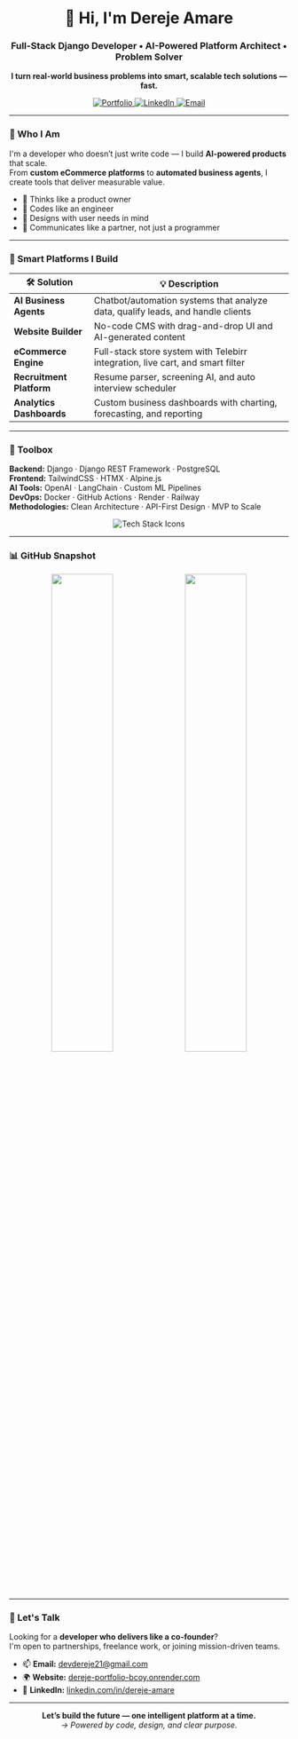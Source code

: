<!-- HERO SECTION -->
<div align="center">

<h1>👋 Hi, I'm Dereje Amare</h1>
<h3>Full-Stack Django Developer • AI-Powered Platform Architect • Problem Solver</h3>

<p><strong>I turn real-world business problems into smart, scalable tech solutions — fast.</strong></p>

<!-- CTA BUTTONS -->
<a href="https://dereje-portfolio-bcoy.onrender.com/" target="_blank">
  <img alt="Portfolio" src="https://img.shields.io/badge/-Visit Portfolio-black?style=for-the-badge&logo=firefox&logoColor=white">
</a>
<a href="https://www.linkedin.com/in/dereje-amare" target="_blank">
  <img alt="LinkedIn" src="https://img.shields.io/badge/-LinkedIn-blue?style=for-the-badge&logo=linkedin&logoColor=white">
</a>
<a href="mailto:devdereje21@gmail.com">
  <img alt="Email" src="https://img.shields.io/badge/-Contact Me-green?style=for-the-badge&logo=gmail&logoColor=white">
</a>

</div>

---

<!-- ABOUT -->
### 🚀 Who I Am

I'm a developer who doesn’t just write code — I build **AI-powered products** that scale.  
From **custom eCommerce platforms** to **automated business agents**, I create tools that deliver measurable value.

- 🧠 Thinks like a product owner  
- 🎯 Codes like an engineer  
- 🧩 Designs with user needs in mind  
- 💬 Communicates like a partner, not just a programmer  

---

<!-- FEATURED PROJECTS -->
### 🧠 Smart Platforms I Build

| 🛠 Solution | 💡 Description |
|------------|----------------|
| **AI Business Agents** | Chatbot/automation systems that analyze data, qualify leads, and handle clients |
| **Website Builder** | No-code CMS with drag-and-drop UI and AI-generated content |
| **eCommerce Engine** | Full-stack store system with Telebirr integration, live cart, and smart filter |
| **Recruitment Platform** | Resume parser, screening AI, and auto interview scheduler |
| **Analytics Dashboards** | Custom business dashboards with charting, forecasting, and reporting |

---

<!-- TECH STACK -->
### 🧰 Toolbox

**Backend:** Django · Django REST Framework · PostgreSQL  
**Frontend:** TailwindCSS · HTMX · Alpine.js  
**AI Tools:** OpenAI · LangChain · Custom ML Pipelines  
**DevOps:** Docker · GitHub Actions · Render · Railway  
**Methodologies:** Clean Architecture · API-First Design · MVP to Scale


<p align="center">
  <img src="https://skillicons.dev/icons?i=python,django,postgresql,tailwind,docker,git,linux,html,js" alt="Tech Stack Icons" />
</p>


---

<!-- GITHUB STATS -->
### 📊 GitHub Snapshot

<div align="center">
  <img src="https://github-readme-stats.vercel.app/api?username=Draglow&show_icons=true&theme=nightowl&hide_title=true&hide=issues" width="47%">
  <img src="https://github-readme-streak-stats.herokuapp.com/?user=Draglow&theme=nightowl" width="47%">
</div>

---

<!-- CONTACT -->
### 🤝 Let's Talk

Looking for a **developer who delivers like a co-founder**?  
I'm open to partnerships, freelance work, or joining mission-driven teams.

- 📫 **Email:** devdereje21@gmail.com  
- 🌍 **Website:** [dereje-portfolio-bcoy.onrender.com](https://dereje-portfolio-bcoy.onrender.com)  
- 💼 **LinkedIn:** [linkedin.com/in/dereje-amare](https://linkedin.com/in/dereje-amare)

---

<div align="center">
  <strong>Let’s build the future — one intelligent platform at a time.</strong><br>
  <em>→ Powered by code, design, and clear purpose.</em>
</div>